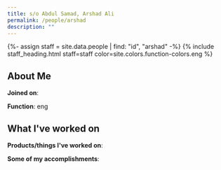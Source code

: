 ```yaml
---
title: s/o Abdul Samad, Arshad Ali
permalink: /people/arshad
description: ""
---
```


{%- assign staff = site.data.people | find: "id", "arshad" -%}
{% include staff_heading.html staff=staff color=site.colors.function-colors.eng %}

## About Me

**Joined on**: 

**Function**: eng

## What I've worked on

**Products/things I've worked on**:


**Some of my accomplishments**:

